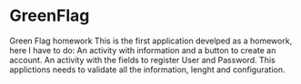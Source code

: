 # GreenFlag
 Green Flag homework
 This is the first application develped as a homework, here I have to do:
  An activity with information and a button to create an account.
  An activity with the fields to register User and Password.
 This applictions needs to validate all the information, lenght and configuration.

